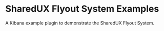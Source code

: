 # SharedUX Flyout System Examples

A Kibana example plugin to demonstrate the SharedUX Flyout System.